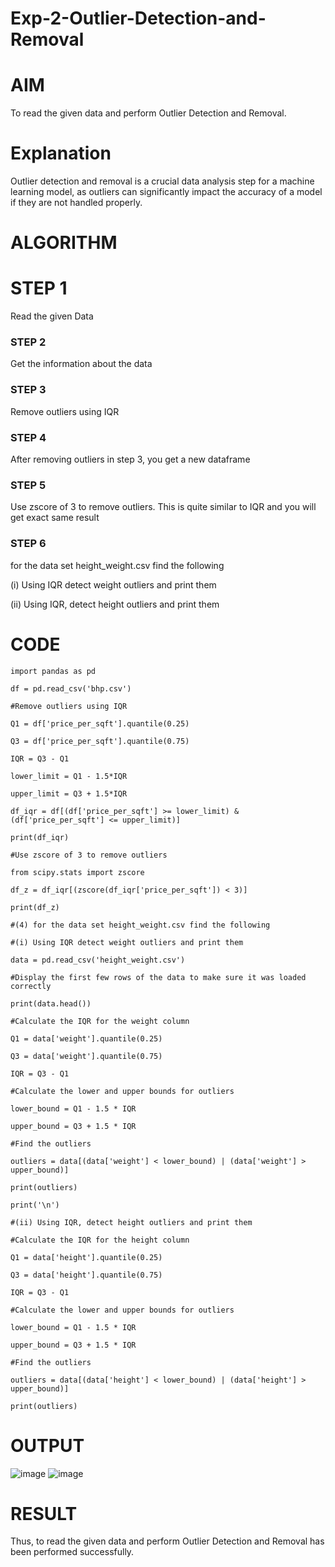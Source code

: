 # Exp-2-Outlier-Detection-and-Removal

# AIM

To read the given data and perform Outlier Detection and Removal.

# Explanation

Outlier detection and removal is a crucial data analysis step for a machine learning model, as outliers can significantly impact the accuracy of a model if they are not handled properly.

# ALGORITHM

# STEP 1

Read the given Data

### STEP 2

Get the information about the data

### STEP 3

Remove outliers using IQR

### STEP 4

After removing outliers in step 3, you get a new dataframe

### STEP 5

Use zscore of 3 to remove outliers. This is quite similar to IQR and you will get exact same result

### STEP 6

for the data set height_weight.csv find the following

(i) Using IQR detect weight outliers and print them

(ii) Using IQR, detect height outliers and print them

# CODE

    import pandas as pd

    df = pd.read_csv('bhp.csv')

    #Remove outliers using IQR

    Q1 = df['price_per_sqft'].quantile(0.25)

    Q3 = df['price_per_sqft'].quantile(0.75)

    IQR = Q3 - Q1

    lower_limit = Q1 - 1.5*IQR

    upper_limit = Q3 + 1.5*IQR

    df_iqr = df[(df['price_per_sqft'] >= lower_limit) & (df['price_per_sqft'] <= upper_limit)]

    print(df_iqr)

    #Use zscore of 3 to remove outliers

    from scipy.stats import zscore

    df_z = df_iqr[(zscore(df_iqr['price_per_sqft']) < 3)]

    print(df_z)

    #(4) for the data set height_weight.csv find the following

    #(i) Using IQR detect weight outliers and print them

    data = pd.read_csv('height_weight.csv')

    #Display the first few rows of the data to make sure it was loaded correctly

    print(data.head())

    #Calculate the IQR for the weight column

    Q1 = data['weight'].quantile(0.25)

    Q3 = data['weight'].quantile(0.75)

    IQR = Q3 - Q1

    #Calculate the lower and upper bounds for outliers

    lower_bound = Q1 - 1.5 * IQR

    upper_bound = Q3 + 1.5 * IQR

    #Find the outliers

    outliers = data[(data['weight'] < lower_bound) | (data['weight'] > upper_bound)]

    print(outliers)

    print('\n')

    #(ii) Using IQR, detect height outliers and print them

    #Calculate the IQR for the height column

    Q1 = data['height'].quantile(0.25)

    Q3 = data['height'].quantile(0.75)

    IQR = Q3 - Q1

    #Calculate the lower and upper bounds for outliers

    lower_bound = Q1 - 1.5 * IQR

    upper_bound = Q3 + 1.5 * IQR

    #Find the outliers

    outliers = data[(data['height'] < lower_bound) | (data['height'] > upper_bound)]

    print(outliers)

# OUTPUT

![image](https://user-images.githubusercontent.com/91734840/230837636-d317c569-1b6e-4f6b-90a5-7eadadcd3791.png)
![image](https://user-images.githubusercontent.com/91734840/230837672-c09f85e8-fac4-487e-986a-2f90c5950790.png)

# RESULT

Thus, to read the given data and perform Outlier Detection and Removal has been performed successfully.
